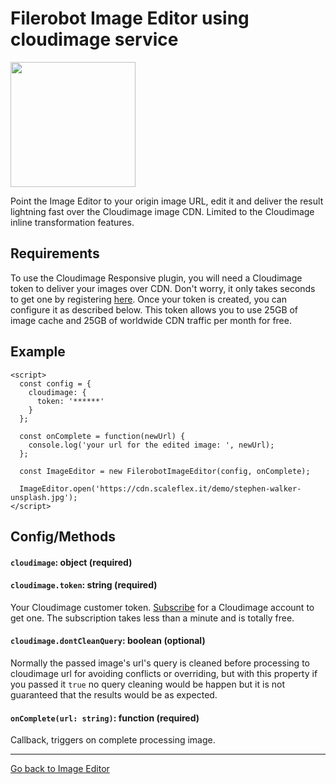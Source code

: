 # Filerobot Image Editor using cloudimage service

<a href="https://www.cloudimage.io/en/home"><img src="https://cdn.scaleflex.it/filerobot/assets/cloudimage-icon.png" width="200"></a>

Point the Image Editor to your origin image URL, edit it and deliver the result lightning fast over the Cloudimage image CDN.
Limited to the Cloudimage inline transformation features.

## Requirements

To use the Cloudimage Responsive plugin, you will need a
Cloudimage token to deliver your images over CDN. Don't worry, it only takes seconds to get one by
registering [here](https://www.cloudimage.io/en/register_page).
Once your token is created, you can configure it as described below.
This token allows you to use 25GB of image cache and 25GB of worldwide
CDN traffic per month for free.


## Example

```
<script>
  const config = {
    cloudimage: {
      token: '******'
    }
  };

  const onComplete = function(newUrl) {
    console.log('your url for the edited image: ', newUrl);
  };

  const ImageEditor = new FilerobotImageEditor(config, onComplete);

  ImageEditor.open('https://cdn.scaleflex.it/demo/stephen-walker-unsplash.jpg');
</script>
```

## Config/Methods

#### `cloudimage`: object (required)

#### `cloudimage.token`: string (required)

Your Cloudimage customer token.
[Subscribe](https://www.cloudimage.io/en/register_page) for a
Cloudimage account to get one. The subscription takes less than a
minute and is totally free.

#### `cloudimage.dontCleanQuery`: boolean (optional)

Normally the passed image's url's query is cleaned before processing to cloudimage url for avoiding conflicts or overriding, but with this property if you passed it `true` no query cleaning would be happen but it is not guaranteed that the results would be as expected.

#### `onComplete(url: string)`: function (required)

Callback, triggers on complete processing image.


***
[Go back to Image Editor](https://github.com/scaleflex/filerobot-image-editor)